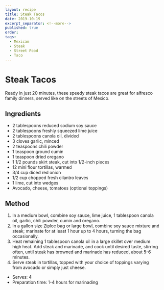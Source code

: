 ```yaml
---
layout: recipe
title: Steak Tacos
date: 2019-10-19
excerpt_separator: <!--more-->
published: true
order:
tags:
  - Mexican
  - Steak
  - Street Food
  - Taco
---
```

# Steak Tacos

Ready in just 20 minutes, these speedy steak tacos are great for alfresco family dinners, served like on the streets of Mexico. 

<!--more-->

## Ingredients

- 2 tablespoons reduced sodium soy sauce
- 2 tablespoons freshly squeezed lime juice
- 2 tablespoons canola oil, divided
- 3 cloves garlic, minced
- 2 teaspoons chili powder
- 1 teaspoon ground cumin
- 1 teaspoon dried oregano
- 1 1/2 pounds skirt steak, cut into 1/2-inch pieces
- 12 mini flour tortillas, warmed
- 3/4 cup diced red onion
- 1/2 cup chopped fresh cilantro leaves
- 1 lime, cut into wedges
- Avocado, cheese, tomatoes (optional toppings)

## Method

1. In a medium bowl, combine soy sauce, lime juice, 1 tablespoon canola oil, garlic, chili powder, cumin and oregano.
2. In a gallon size Ziploc bag or large bowl, combine soy sauce mixture and steak; marinate for at least 1 hour up to 4 hours, turning the bag occasionally.
3. Heat remaining 1 tablespoon canola oil in a large skillet over medium high heat. Add steak and marinade, and cook until desired taste, stirring often, until steak has browned and marinade has reduced, about 5-6 minutes.
4. Serve steak in tortillas, topped with your choice of toppings varying from avocado or simply just cheese.


- Serves: 4
- Preparation time: 1-4 hours for marinading
